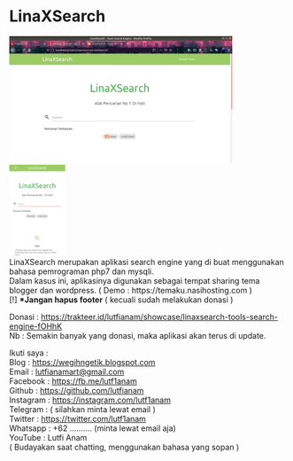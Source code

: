 # LinaXSearch
<img src="linaxsearch-on-laptop.png" alt="Tampilan di laptop" width="80%" style="display : inline-block;">
<img src="linaxsearch-on-android.png" alt="Tampilan di android" width ="20%" style="display : inline-block;"><br>
LinaXSearch merupakan aplikasi search engine yang di buat menggunakan bahasa pemrograman php7 dan mysqli.<br>
Dalam kasus ini, aplikasinya digunakan sebagai tempat sharing tema blogger dan wordpress. ( Demo : https://temaku.nasihosting.com )<br>
[!] <b style="display : inline-block;">*Jangan hapus footer</b> ( kecuali sudah melakukan donasi )

Donasi : https://trakteer.id/lutfianam/showcase/linaxsearch-tools-search-engine-fOHhK <br>
Nb : Semakin banyak yang donasi, maka aplikasi akan terus di update.

 Ikuti saya :<br>
 Blog : https://wegihngetik.blogspot.com<br>
 Email : lutfianamart@gmail.com<br>
 Facebook : https://fb.me/lutf1anam<br>
 Github : https://github.com/lutfianam<br>
 Instagram : https://instagram.com/lutf1anam<br>
 Telegram : ( silahkan minta lewat email )<br>
 Twitter : https://twitter.com/lutf1anam<br>
 Whatsapp : +62 .......... (minta lewat email aja)<br>
 YouTube : Lutfi Anam<br>
 ( Budayakan saat chatting, menggunakan bahasa yang sopan )<br>

